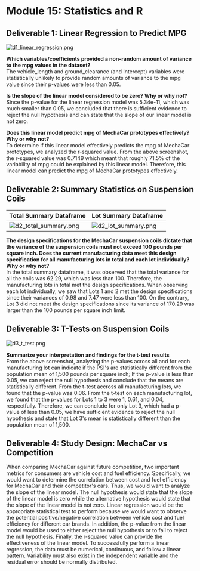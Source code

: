 # Module 15: Statistics and R

## Deliverable 1: Linear Regression to Predict MPG

![d1_linear_regression.png](https://github.com/daniel-sh-au/UofT_DataBC_Module15_MechaCar_Statistical_Analysis/blob/main/Resources/d1_linear_regression.png)

**Which variables/coefficients provided a non-random amount of variance to the mpg values in the dataset?**  
The vehicle_length and ground_clearance (and Intercept) variables were statistically unlikely to provide random amounts of variance to the mpg value since their p-values were less than 0.05. 

**Is the slope of the linear model considered to be zero? Why or why not?**  
Since the p-value for the linear regression model was 5.34e-11, which was much smaller than 0.05, we concluded that there is sufficient evidence to reject the null hypothesis and can state that the slope of our linear model is not zero. 

**Does this linear model predict mpg of MechaCar prototypes effectively? Why or why not?**  
To determine if this linear model effectively predicts the mpg of MechaCar prototypes, we analyzed the r-squared value. From the above screenshot, the r-squared value was 0.7149 which meant that roughly 71.5% of the variability of mpg could be explained by this linear model. Therefore, this linear model can predict the mpg of MechaCar prototypes effectively. 

## Deliverable 2: Summary Statistics on Suspension Coils

| Total Summary Dataframe | Lot Summary Dataframe |
| ----------------------- | --------------------- |
| ![d2_total_summary.png](https://github.com/daniel-sh-au/UofT_DataBC_Module15_MechaCar_Statistical_Analysis/blob/main/Resources/d2_total_summary.png) | ![d2_lot_summary.png](https://github.com/daniel-sh-au/UofT_DataBC_Module15_MechaCar_Statistical_Analysis/blob/main/Resources/d2_lot_summary.png) |

**The design specifications for the MechaCar suspension coils dictate that the variance of the suspension coils must not exceed 100 pounds per square inch. Does the current manufacturing data meet this design specification for all manufacturing lots in total and each lot individually? Why or why not?**  
In the total summary dataframe, it was observed that the total variance for all the coils was 62.29, which was less than 100. Therefore, the manufacturing lots in total met the design specifications. When observing each lot individually, we saw that Lots 1 and 2 met the design specifications since their variances of 0.98 and 7.47 were less than 100. On the contrary, Lot 3 did not meet the design specifications since its variance of 170.29 was larger than the 100 pounds per square inch limit. 

## Deliverable 3: T-Tests on Suspension Coils

![d3_t_test.png](https://github.com/daniel-sh-au/UofT_DataBC_Module15_MechaCar_Statistical_Analysis/blob/main/Resources/d3_t_test.png)

**Summarize your interpretation and findings for the t-test results**  
From the above screenshot, analyzing the p-values across all and for each manufacturing lot can indicate if the PSI's are statistically different from the population mean of 1,500 pounds per square inch; If the p-value is less than 0.05, we can reject the null hypothesis and conclude that the means are statistically different. From the t-test accross all manufacturing lots, we found that the p-value was 0.06. From the t-test on each manufacturing lot, we found that the p-values for Lots 1 to 3 were 1, 0.61, and 0.04, respectfully. Therefore, we can conclude for only Lot 3, which had a p-value of less than 0.05, we have sufficient evidence to reject the null hypothesis and state that Lot 3's mean is statistically different than the population mean of 1,500. 

## Deliverable 4: Study Design: MechaCar vs Competition
When comparing MechaCar against future competition, two important metrics for consumers are vehicle cost and fuel efficiency. Specifically, we would want to determine the correlation between cost and fuel efficiency for MechaCar and their competitor's cars. Thus, we would want to analyze the slope of the linear model. The null hypothesis would state that the slope of the linear model is zero while the alternative hypothesis would state that the slope of the linear model is not zero. Linear regression would be the appropriate statistical test to perform because we would want to observe the potential positive/negative correlation between vehicle cost and fuel efficiency for different car brands. In addition, the p-value from the linear model would be used to either reject the null hypothesis or to fail to reject the null hypothesis. Finally, the r-squared value can provide the effectiveness of the linear model. To successfully perform a linear regression, the data must be numerical, continuous, and follow a linear pattern. Variability must also exist in the independent variable and the residual error should be normally distributed. 